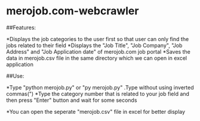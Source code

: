 # merojob.com-webcrawler

##Features:

*Displays the job categories to the user first so that user can only find the jobs related to their field
*Displays the "Job Title", "Job Company", "Job Address" and "Job Application date" of merojob.com job portal 
*Saves the data in merojob.csv file in the same directory which we can open  in excel application

##Use:

*Type "python merojob.py" or "py merojob.py" .Type without using inverted commas(")
*Type the category number that is related to your job field and then press "Enter" button and wait for some seconds


*You can open the seperate "merojob.csv" file in excel for better display

